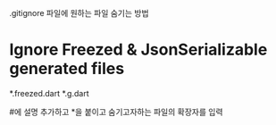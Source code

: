 .gitignore 파일에 원하는 파일 숨기는 방법

# Ignore Freezed & JsonSerializable generated files

*.freezed.dart
*.g.dart

#에 설명 추가하고
*을 붙이고 숨기고자하는 파일의 확장자를 입력